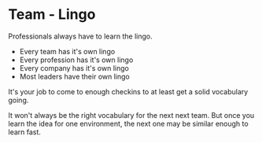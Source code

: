 # Team - Lingo

Professionals always have to learn the lingo.

- Every team has it's own lingo
- Every profession has it's own lingo
- Every company has it's own lingo
- Most leaders have their own lingo

It's your job to come to enough checkins to at least get a solid vocabulary going.

It won't always be the right vocabulary for the next next team. But once you learn the idea for one environment, the next one may be similar enough to learn fast.